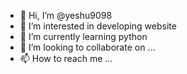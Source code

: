 - 👋 Hi, I’m @yeshu9098
- 👀 I’m interested in developing website
- 🌱 I’m currently learning python
- 💞️ I’m looking to collaborate on ...
- 📫 How to reach me ...

<!---
yeshu9098/yeshu9098 is a ✨ special ✨ repository because its `README.md` (this file) appears on your GitHub profile.
You can click the Preview link to take a look at your changes.
--->
